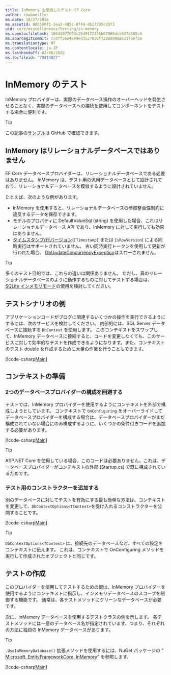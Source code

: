 ```yaml
---
title: InMemory を使用したテスト-EF Core
author: rowanmiller
ms.date: 10/27/2016
ms.assetid: 0d0590f1-1ea3-4d5c-8f44-db17395cd3f3
uid: core/miscellaneous/testing/in-memory
ms.openlocfilehash: 18641677098c20d9172136b07868dcb647d189c6
ms.sourcegitcommit: cc0ff36e46e9ed3527638f7208000e8521faef2e
ms.translationtype: MT
ms.contentlocale: ja-JP
ms.lasthandoff: 03/06/2020
ms.locfileid: "78414027"
---
```

# <a name="testing-with-inmemory"></a>InMemory のテスト

InMemory プロバイダーは、実際のデータベース操作のオーバーヘッドを発生させることなく、実際のデータベースへの接続を使用してコンポーネントをテストする場合に便利です。

> [!TIP]  
> この記事の[サンプル](https://github.com/dotnet/EntityFramework.Docs/tree/master/samples/core/Miscellaneous/Testing)は GitHub で確認できます。

## <a name="inmemory-is-not-a-relational-database"></a>InMemory はリレーショナルデータベースではありません

EF Core データベースプロバイダーは、リレーショナルデータベースである必要はありません。 InMemory は、テスト用の汎用データベースとして設計されており、リレーショナルデータベースを模倣するように設計されていません。

たとえば、次のような例があります。

* InMemory を使用すると、リレーショナルデータベースの参照整合性制約に違反するデータを保存できます。
* モデルのプロパティに DefaultValueSql (string) を使用した場合、これはリレーショナルデータベース API であり、InMemory に対して実行しても効果はありません。
* [タイムスタンプ/行バージョン](xref:core/modeling/concurrency#timestamprowversion)(`[Timestamp]` または `IsRowVersion`) による同時実行はサポートされていません。 古い同時実行トークンを使用して更新が行われた場合、 [DbUpdateConcurrencyException](https://docs.microsoft.com/dotnet/api/microsoft.entityframeworkcore.dbupdateconcurrencyexception)はスローされません。

> [!TIP]  
> 多くのテスト目的では、これらの違いは関係ありません。 ただし、真のリレーショナルデータベースのように動作するものに対してテストする場合は、 [SQLite インメモリモード](sqlite.md)の使用を検討してください。

## <a name="example-testing-scenario"></a>テストシナリオの例

アプリケーションコードがブログに関連するいくつかの操作を実行できるようにするには、次のサービスを検討してください。 内部的には、SQL Server データベースに接続する `DbContext` を使用します。 このコンテキストをスワップして、InMemory データベースに接続すると、コードを変更しなくても、このサービスに対して効率的なテストを作成できるようになります。また、コンテキストのテスト double を作成するために大量の作業を行うこともできます。

[!code-csharp[Main](../../../../samples/core/Miscellaneous/Testing/BusinessLogic/BlogService.cs)]

## <a name="get-your-context-ready"></a>コンテキストの準備

### <a name="avoid-configuring-two-database-providers"></a>2つのデータベースプロバイダーの構成を回避する

テストでは、InMemory プロバイダーを使用するようにコンテキストを外部で構成しようとしています。 コンテキストで `OnConfiguring` をオーバーライドしてデータベースプロバイダーを構成する場合は、データベースプロバイダーがまだ構成されていない場合にのみ構成するように、いくつかの条件付きコードを追加する必要があります。

[!code-csharp[Main](../../../../samples/core/Miscellaneous/Testing/BusinessLogic/BloggingContext.cs#OnConfiguring)]

> [!TIP]  
> ASP.NET Core を使用している場合、このコードは必要ありません。これは、データベースプロバイダーがコンテキストの外部 (Startup.cs) で既に構成されているためです。

### <a name="add-a-constructor-for-testing"></a>テスト用のコンストラクターを追加する

別のデータベースに対してテストを有効にする最も簡単な方法は、コンテキストを変更して、`DbContextOptions<TContext>`を受け入れるコンストラクターを公開することです。

[!code-csharp[Main](../../../../samples/core/Miscellaneous/Testing/BusinessLogic/BloggingContext.cs#Constructors)]

> [!TIP]  
> `DbContextOptions<TContext>` は、接続先のデータベースなど、すべての設定をコンテキストに伝えます。 これは、コンテキストで OnConfiguring メソッドを実行して作成されたオブジェクトと同じです。

## <a name="writing-tests"></a>テストの作成

このプロバイダーを使用してテストするための鍵は、InMemory プロバイダーを使用するようにコンテキストに指示し、インメモリデータベースのスコープを制御する機能です。 通常は、各テストメソッドにクリーンなデータベースが必要です。

次に、InMemory データベースを使用するテストクラスの例を示します。 各テストメソッドには一意のデータベース名が指定されています。つまり、それぞれの方法に独自の InMemory データベースがあります。

>[!TIP]
> `.UseInMemoryDatabase()` 拡張メソッドを使用するには、NuGet パッケージの " [Microsoft. EntityFrameworkCore. InMemory](https://www.nuget.org/packages/Microsoft.EntityFrameworkCore.InMemory/)" を参照します。

[!code-csharp[Main](../../../../samples/core/Miscellaneous/Testing/TestProject/InMemory/BlogServiceTests.cs)]
